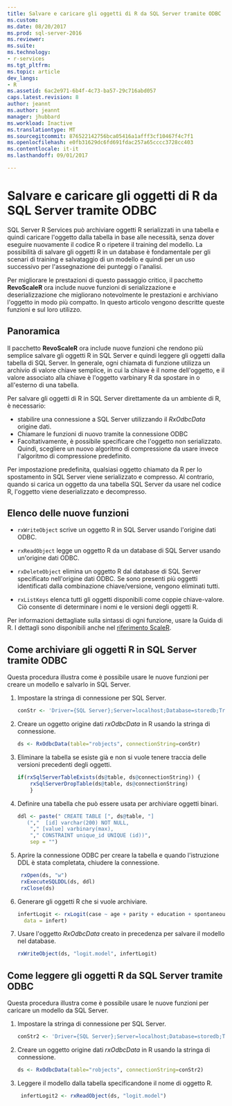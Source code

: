 ```yaml
---
title: Salvare e caricare gli oggetti di R da SQL Server tramite ODBC | Documenti Microsoft
ms.custom: 
ms.date: 08/20/2017
ms.prod: sql-server-2016
ms.reviewer: 
ms.suite: 
ms.technology:
- r-services
ms.tgt_pltfrm: 
ms.topic: article
dev_langs:
- R
ms.assetid: 6ac2e971-6b4f-4c73-ba57-29c716abd057
caps.latest.revision: 8
author: jeannt
ms.author: jeannt
manager: jhubbard
ms.workload: Inactive
ms.translationtype: MT
ms.sourcegitcommit: 876522142756bca05416a1afff3cf10467f4c7f1
ms.openlocfilehash: e0fb31629dc6fd691fdac257a65cccc3728cc403
ms.contentlocale: it-it
ms.lasthandoff: 09/01/2017

---
```

# <a name="save-and-load-r-objects-from-sql-server-using-odbc"></a>Salvare e caricare gli oggetti di R da SQL Server tramite ODBC

SQL Server R Services può archiviare oggetti R serializzati in una tabella e quindi caricare l'oggetto dalla tabella in base alle necessità, senza dover eseguire nuovamente il codice R o ripetere il training del modello. La possibilità di salvare gli oggetti R in un database è fondamentale per gli scenari di training e salvataggio di un modello e quindi per un uso successivo per l'assegnazione dei punteggi o l'analisi.

Per migliorare le prestazioni di questo passaggio critico, il pacchetto **RevoScaleR** ora include nuove funzioni di serializzazione e deserializzazione che migliorano notevolmente le prestazioni e archiviano l'oggetto in modo più compatto. In questo articolo vengono descritte queste funzioni e sul loro utilizzo.

## <a name="overview"></a>Panoramica

Il pacchetto **RevoScaleR** ora include nuove funzioni che rendono più semplice salvare gli oggetti R in SQL Server e quindi leggere gli oggetti dalla tabella di SQL Server. In generale, ogni chiamata di funzione utilizza un archivio di valore chiave semplice, in cui la chiave è il nome dell'oggetto, e il valore associato alla chiave è l'oggetto varbinary R da spostare in o all'esterno di una tabella.

Per salvare gli oggetti di R in SQL Server direttamente da un ambiente di R, è necessario:

+ stabilire una connessione a SQL Server utilizzando il *RxOdbcData* origine dati.
+ Chiamare le funzioni di nuovo tramite la connessione ODBC
+ Facoltativamente, è possibile specificare che l'oggetto non serializzato. Quindi, scegliere un nuovo algoritmo di compressione da usare invece l'algoritmo di compressione predefinito.

Per impostazione predefinita, qualsiasi oggetto chiamato da R per lo spostamento in SQL Server viene serializzato e compresso. Al contrario, quando si carica un oggetto da una tabella SQL Server da usare nel codice R, l'oggetto viene deserializzato e decompresso.

## <a name="list-of-new-functions"></a>Elenco delle nuove funzioni

- `rxWriteObject` scrive un oggetto R in SQL Server usando l'origine dati ODBC.

- `rxReadObject` legge un oggetto R da un database di SQL Server usando un'origine dati ODBC.

- `rxDeleteObject` elimina un oggetto R dal database di SQL Server specificato nell'origine dati ODBC. Se sono presenti più oggetti identificati dalla combinazione chiave/versione, vengono eliminati tutti.

- `rxListKeys` elenca tutti gli oggetti disponibili come coppie chiave-valore. Ciò consente di determinare i nomi e le versioni degli oggetti R.

Per informazioni dettagliate sulla sintassi di ogni funzione, usare la Guida di R. I dettagli sono disponibili anche nel [riferimento ScaleR](https://docs.microsoft.com/r-server/r-reference/revoscaler/revoscaler).

## <a name="how-to-store-r-objects-in-sql-server-using-odbc"></a>Come archiviare gli oggetti R in SQL Server tramite ODBC

Questa procedura illustra come è possibile usare le nuove funzioni per creare un modello e salvarlo in SQL Server.

1. Impostare la stringa di connessione per SQL Server.
   ```R
   conStr <- 'Driver={SQL Server};Server=localhost;Database=storedb;Trusted_Connection=true'
   ```
2. Creare un oggetto origine dati *rxOdbcData* in R usando la stringa di connessione.
   ```R
   ds <- RxOdbcData(table="robjects", connectionString=conStr)
   ```

3. Eliminare la tabella se esiste già e non si vuole tenere traccia delle versioni precedenti degli oggetti.

   ```R
   if(rxSqlServerTableExists(ds@table, ds@connectionString)) {
       rxSqlServerDropTable(ds@table, ds@connectionString)
       }
   ```
   
4. Definire una tabella che può essere usata per archiviare oggetti binari.

   ```R
   ddl <- paste(" CREATE TABLE [", ds@table, "] 
      (","  [id] varchar(200) NOT NULL,
       "," [value] varbinary(max),
       "," CONSTRAINT unique_id UNIQUE (id))", 
       sep = "") 
   ```
5. Aprire la connessione ODBC per creare la tabella e quando l'istruzione DDL è stata completata, chiudere la connessione.

   ```R
    rxOpen(ds, "w") 
    rxExecuteSQLDDL(ds, ddl) 
    rxClose(ds)
    ```
6. Generare gli oggetti R che si vuole archiviare.

   ```R
   infertLogit <- rxLogit(case ~ age + parity + education + spontaneous + induced, 
     data = infert)
   ```
6. Usare l'oggetto *RxOdbcData* creato in precedenza per salvare il modello nel database.

   ```R
   rxWriteObject(ds, "logit.model", infertLogit)
   ```

## <a name="how-to-read-r-objects-from-sql-server-using-odbc"></a>Come leggere gli oggetti R da SQL Server tramite ODBC

Questa procedura illustra come è possibile usare le nuove funzioni per caricare un modello da SQL Server.

1. Impostare la stringa di connessione per SQL Server.

   ```R
   conStr2 <- 'Driver={SQL Server};Server=localhost;Database=storedb;Trusted_Connection=true'
   ```
2. Creare un oggetto origine dati *rxOdbcData* in R usando la stringa di connessione.

   ```R
   ds <- RxOdbcData(table="robjects", connectionString=conStr2)
   ```
3. Leggere il modello dalla tabella specificandone il nome di oggetto R.

   ```R
    infertLogit2 <- rxReadObject(ds, "logit.model")
   ```

